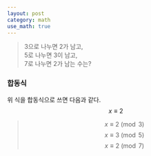 ```yaml
---
layout: post
category: math
use_math: true
---
```


> 3으로 나누면 2가 남고,  
> 5로 나누면 3이 남고,  
> 7로 나누면 2가 남는 수는?

### 합동식
위 식을 합동식으로 쓰면 다음과 같다.
$$ x \equiv 2 $$
> $$ x \equiv 2 \pmod{3} $$
> $$ x \equiv 3 \pmod{5} $$
> $$ x \equiv 2 \pmod{7} $$
